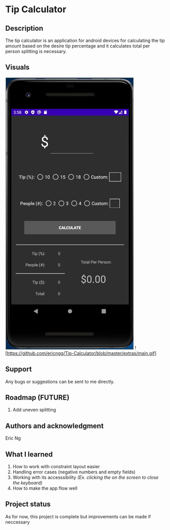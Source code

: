# Tip Calculator

## Description
The tip calculator is an application for android devices for calculating the tip amount based on the desire tip percentage and it calculates total per person splitting is necessary. 

## Visuals
<img src="https://github.com/ericngg/Tip-Calculator/blob/master/extras/main.JPG" alt="main" /> ![https://github.com/ericngg/Tip-Calculator/blob/master/extras/main.gif]

## Support
Any bugs or suggestions can be sent to me directly.

## Roadmap (FUTURE)
1. Add uneven splitting

## Authors and acknowledgment
Eric Ng

## What I learned
1. How to work with constraint layout easier
1. Handling error cases (negative numbers and empty fields)
1. Working with its accesssibility *(Ex. clicking the on the screen to close the keyboard)*
1. How to make the app flow well

## Project status
As for now, this project is complete but improvements can be made if neccessary
